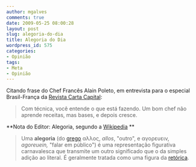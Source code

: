 ```yaml
---
author: mgalves
comments: true
date: 2009-05-25 08:00:28
layout: post
slug: alegoria-do-dia
title: Alegoria do Dia
wordpress_id: 575
categories:
- Opinião
tags:
- Meta
- Opinião
---
```


Citando frase do Chef Francês Alain Poleto, em entrevista para o especial Brasil-França da [Revista Carta Capital](http://www.cartacapital.com.br/):


> Com técnica, você entende o que está fazendo. Um bom chef não aprende receitas, mas bases, e depois cresce.


**Nota do Editor: Alegoria, segundo a [Wikipedia](http://pt.wikipedia.org/wiki/Alegoria)
**


> Uma **alegoria** (do [grego](http://pt.wikipedia.org/wiki/L%C3%ADngua_grega) αλλος, _allos_, "outro", e αγορευειν, _agoreuein,_ "falar em público") é uma representação figurativa carnavalesca que transmite um outro significado que o da simples adição ao literal. É geralmente tratada como uma figura da [retórica](http://pt.wikipedia.org/wiki/Ret%C3%B3rica).
